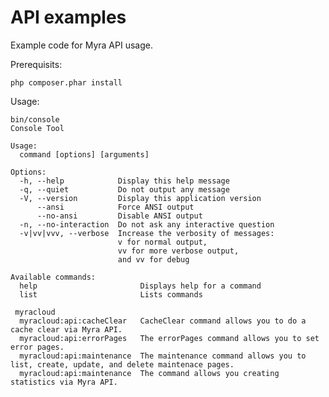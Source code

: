 # API examples
Example code for Myra API usage.

Prerequisits:

    php composer.phar install

Usage:

    bin/console
    Console Tool

    Usage:
      command [options] [arguments]

    Options:
      -h, --help            Display this help message
      -q, --quiet           Do not output any message
      -V, --version         Display this application version
          --ansi            Force ANSI output
          --no-ansi         Disable ANSI output
      -n, --no-interaction  Do not ask any interactive question
      -v|vv|vvv, --verbose  Increase the verbosity of messages:
                            v for normal output,
                            vv for more verbose output,
                            and vv for debug

    Available commands:
      help                       Displays help for a command
      list                       Lists commands

     myracloud
      myracloud:api:cacheClear   CacheClear command allows you to do a cache clear via Myra API.
      myracloud:api:errorPages   The errorPages command allows you to set error pages.
      myracloud:api:maintenance  The maintenance command allows you to list, create, update, and delete maintenace pages.
      myracloud:api:maintenance  The command allows you creating statistics via Myra API.
